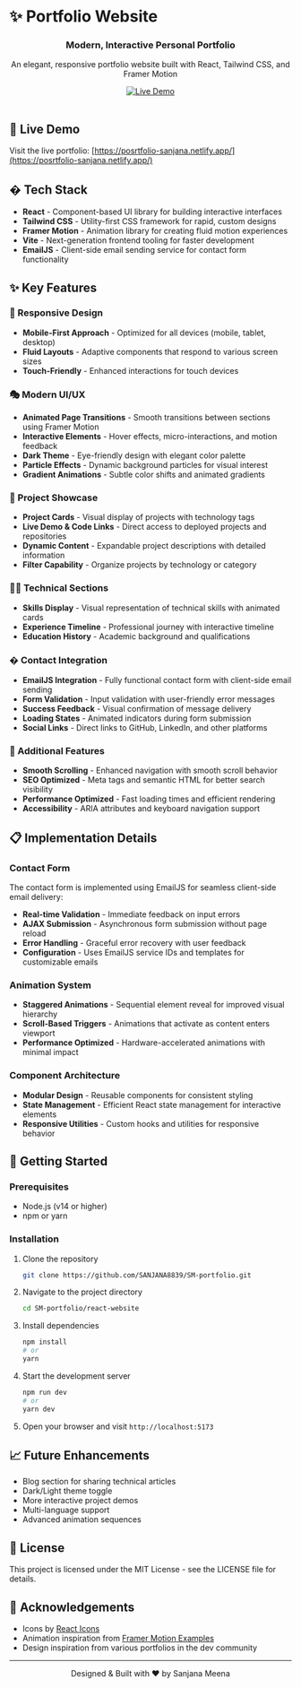 # ✨ Portfolio Website

<div align="center">
  <!-- <img src="./src/assets/7358602-removebg-preview.png" alt="Portfolio Logo" width="120" /> -->
  <h3>Modern, Interactive Personal Portfolio</h3>
  <p>An elegant, responsive portfolio website built with React, Tailwind CSS, and Framer Motion</p>
  
  <a href="https://posrtfolio-sanjana.netlify.app/" target="_blank">
    <img src="https://img.shields.io/badge/View_Live-Portfolio-5D3FD3" alt="Live Demo" />
  </a>
</div>

<br />

## 🚀 Live Demo

Visit the live portfolio: [https://posrtfolio-sanjana.netlify.app/](https://posrtfolio-sanjana.netlify.app/)


## �️ Tech Stack

- **React** - Component-based UI library for building interactive interfaces
- **Tailwind CSS** - Utility-first CSS framework for rapid, custom designs
- **Framer Motion** - Animation library for creating fluid motion experiences
- **Vite** - Next-generation frontend tooling for faster development
- **EmailJS** - Client-side email sending service for contact form functionality

## ✨ Key Features

### 📱 Responsive Design
- **Mobile-First Approach** - Optimized for all devices (mobile, tablet, desktop)
- **Fluid Layouts** - Adaptive components that respond to various screen sizes
- **Touch-Friendly** - Enhanced interactions for touch devices

### 🎭 Modern UI/UX
- **Animated Page Transitions** - Smooth transitions between sections using Framer Motion
- **Interactive Elements** - Hover effects, micro-interactions, and motion feedback
- **Dark Theme** - Eye-friendly design with elegant color palette
- **Particle Effects** - Dynamic background particles for visual interest
- **Gradient Animations** - Subtle color shifts and animated gradients

### 💼 Project Showcase
- **Project Cards** - Visual display of projects with technology tags
- **Live Demo & Code Links** - Direct access to deployed projects and repositories
- **Dynamic Content** - Expandable project descriptions with detailed information
- **Filter Capability** - Organize projects by technology or category

### 👨‍💻 Technical Sections
- **Skills Display** - Visual representation of technical skills with animated cards
- **Experience Timeline** - Professional journey with interactive timeline
- **Education History** - Academic background and qualifications

### � Contact Integration
- **EmailJS Integration** - Fully functional contact form with client-side email sending
- **Form Validation** - Input validation with user-friendly error messages
- **Success Feedback** - Visual confirmation of message delivery
- **Loading States** - Animated indicators during form submission
- **Social Links** - Direct links to GitHub, LinkedIn, and other platforms

### 🔧 Additional Features
- **Smooth Scrolling** - Enhanced navigation with smooth scroll behavior
- **SEO Optimized** - Meta tags and semantic HTML for better search visibility
- **Performance Optimized** - Fast loading times and efficient rendering
- **Accessibility** - ARIA attributes and keyboard navigation support

## 📋 Implementation Details

### Contact Form
The contact form is implemented using EmailJS for seamless client-side email delivery:
- **Real-time Validation** - Immediate feedback on input errors
- **AJAX Submission** - Asynchronous form submission without page reload
- **Error Handling** - Graceful error recovery with user feedback
- **Configuration** - Uses EmailJS service IDs and templates for customizable emails

### Animation System
- **Staggered Animations** - Sequential element reveal for improved visual hierarchy
- **Scroll-Based Triggers** - Animations that activate as content enters viewport
- **Performance Optimized** - Hardware-accelerated animations with minimal impact

### Component Architecture
- **Modular Design** - Reusable components for consistent styling
- **State Management** - Efficient React state management for interactive elements
- **Responsive Utilities** - Custom hooks and utilities for responsive behavior

## 🚀 Getting Started

### Prerequisites
- Node.js (v14 or higher)
- npm or yarn

### Installation

1. Clone the repository
   ```bash
   git clone https://github.com/SANJANA8839/SM-portfolio.git
   ```

2. Navigate to the project directory
   ```bash
   cd SM-portfolio/react-website
   ```

3. Install dependencies
   ```bash
   npm install
   # or
   yarn
   ```

4. Start the development server
   ```bash
   npm run dev
   # or
   yarn dev
   ```

5. Open your browser and visit `http://localhost:5173`

## 📈 Future Enhancements

- Blog section for sharing technical articles
- Dark/Light theme toggle
- More interactive project demos
- Multi-language support
- Advanced animation sequences

## 📄 License

This project is licensed under the MIT License - see the LICENSE file for details.

## 🙏 Acknowledgements

- Icons by [React Icons](https://react-icons.github.io/react-icons/)
- Animation inspiration from [Framer Motion Examples](https://www.framer.com/motion/)
- Design inspiration from various portfolios in the dev community

---

<div align="center">
  <p>Designed & Built with ❤️ by Sanjana Meena</p>
</div>
